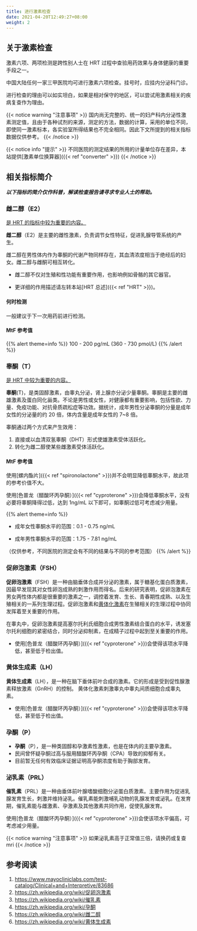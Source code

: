 ```yaml
---
title: 进行激素检查
date: 2021-04-20T12:49:27+08:00
weight: 2
---
```


## 关于激素检查

激素六项、两项检测是跨性别人士在 HRT 过程中查验用药效果与身体健康的重要手段之一。

中国大陆任何一家三甲医院均可进行激素六项检查。挂号时，应挂内分泌科门诊。

进行检查的理由可以如实坦白，如果是相对保守的地区，可以尝试用激素相关的疾病复查作为理由。

{{< notice warning "注意事项" >}}
国内尚无完整的、统一的妇产科内分泌性激素测定值，且由于各种试剂的来源，测定的方法，数据的计算，采用的单位不同，即使同一激素标本，各实验室所得结果也不完全相同。因此下文所提到的相关指标数据仅供参考。
{{< /notice >}}

{{< notice info "提示" >}}
不同医院的测定结果的所用的计量单位存在差异，本站提供[激素单位换算器]({{< ref "converter" >}})
{{< /notice >}}

## 相关指标简介

**_以下指标的简介仅作科普，解读检查报告请寻求专业人士的帮助。_**

### 雌二醇（E2）

<u>是 HRT 的指标中较为重要的内容。</u>

**雌二醇**（E2）是主要的雌性激素，负责调节女性特征，促进乳腺导管系统的产生。

雌二醇在男性体内作为睾酮的代谢产物同样存在，其血清浓度相当于绝经后的妇女。雌二醇与雌酮可相互转化。

- 雌二醇不仅对生殖和性功能有重要作用，也影响例如骨骼的其它器官。

- 更详细的作用描述请左转本站[HRT 总述]({{< ref "HRT" >}})。

#### 何时检测

一般建议于下一次用药前进行检测。

#### MtF 参考值

{{% alert theme=info %}}
100 - 200 pg/mL (360 - 730 pmol/L)
{{% /alert %}}

### **睾酮（T）**

<u>是 HRT 中较为重要的内容。</u>

**睾酮**(T)，是类固醇激素，由睾丸分泌，肾上腺亦分泌少量睾酮。睾酮是主要的雌雄激素及蛋白同化甾类。不论是男性或女性，对健康都有重要影响，包括性欲、力量、免疫功能、对抗骨质疏松症等功效。据统计，成年男性分泌睾酮的分量是成年女性的分泌量的约 20 倍，体内含量是成年女性的 7~8 倍。

睾酮通过两个方式来产生效用：

1. 直接或以血清双氢睾酮（DHT）形式使雄激素受体活跃化。
2. 转化为雌二醇使某些雌激素受体活跃化。

#### MtF 参考值

使用[螺内酯片]({{< ref "spironolactone" >}})并不会明显降低睾酮水平，故此项的参考价值不大。

使用[色普龙（醋酸环丙孕酮）]({{< ref "cyproterone" >}})会降低睾酮水平，没有必要将睾酮降得过低，达到 1ng/mL 以下即可，如睾酮过低可考虑减少用量。

{{% alert theme=info %}}

- 成年女性睾酮水平的范围：0.1 - 0.75 ng/mL

- 成年男性睾酮水平的范围：1.75 - 7.81 ng/mL

（仅供参考，不同医院的测定会有不同的结果与不同的参考范围）
{{% /alert %}}

### 促卵泡激素（FSH）

**促卵泡激素**（FSH）是一种由脑垂体合成并分泌的激素，属于糖基化蛋白质激素，因最早发现其对女性卵泡成熟的刺激作用而得名。后来的研究表明，促卵泡激素在男女两性体内都是很重要的激素之一，调控着发育、生长、青春期性成熟、以及生殖相关的一系列生理过程。促卵泡激素和<a href="#黄体生成素 lh">黄体化激素</a>在生殖相关的生理过程中协同发挥着至关重要的作用。

在睾丸中，促卵泡激素提高塞尔托利氏细胞合成男性激素结合蛋白的水平，诱发塞尔托利细胞的紧密结合，同时分泌抑制素，在成精子过程中起到至关重要的作用。

- 使用[色普龙（醋酸环丙孕酮）]({{< ref "cyproterone" >}})会使得该项水平降低，甚至低于检出值。

### 黄体生成素（LH）

**黄体生成素**（LH），是一种在脑下垂体前叶合成的激素。它的形成是受到促性腺激素释放激素（GnRH）的控制。
黄体化激素刺激睾丸中睾丸间质细胞合成睾丸素。

- 使用[色普龙（醋酸环丙孕酮）]({{< ref "cyproterone" >}})会使得该项水平降低，甚至低于检出值。

### 孕酮（P）

- **孕酮**（P），是一种类固醇和孕激素性激素，也是在体内的主要孕激素。
- 民间曾怀疑孕酮过高与服用醋酸环丙孕酮（CPA）导致的抑郁有关。
- 目前暂无任何有效临床证据证明高孕酮浓度有助于胸部发育。

### 泌乳素（PRL）

**催乳素**（PRL）是一种由垂体前叶腺嗜酸细胞分泌蛋白质激素。主要作用为促进乳腺发育生长，刺激并维持泌乳。催乳素能刺激哺乳动物的乳腺发育或泌乳。在发育期，催乳素能与雌激素、孕激素及其他激素共同作用，促使乳腺发育。

使用[色普龙（醋酸环丙孕酮）]({{< ref "cyproterone" >}})会使该项水平偏高，可考虑减少用量。

{{< notice warning "注意事项" >}}
如果泌乳素高于正常值三倍，请换药或复查mri
{{< /notice >}}

## 参考阅读

1. <https://www.mayocliniclabs.com/test-catalog/Clinical+and+Interpretive/83686>
1. <https://zh.wikipedia.org/wiki/促卵泡激素>
1. <https://zh.wikipedia.org/wiki/催乳素>
1. <https://zh.wikipedia.org/wiki/孕酮>
1. <https://zh.wikipedia.org/wiki/雌二醇>
1. <https://zh.wikipedia.org/wiki/黄体生成素>
